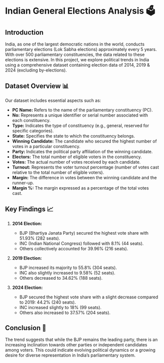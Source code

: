 # Indian General Elections Analysis 🗳️

## Introduction
India, as one of the largest democratic nations in the world, conducts parliamentary elections (Lok Sabha elections) approximately every 5 years. With over 500 parliamentary constituencies, the data related to these elections is extensive. In this project, we explore political trends in India using a comprehensive dataset containing election data of 2014, 2019 & 2024 (excluding by-elections).

## Dataset Overview 📊
Our dataset includes essential aspects such as:
- **PC Name:** Refers to the name of the parliamentary constituency (PC).
- **No:** Represents a unique identifier or serial number associated with each constituency.
- **Type:** Indicates the type of constituency (e.g., general, reserved for specific categories).
- **State:** Specifies the state to which the constituency belongs.
- **Winning Candidate:** The candidate who secured the highest number of votes in a particular constituency.
- **Party:** Indicates the political party affiliation of the winning candidate.
- **Electors:** The total number of eligible voters in the constituency.
- **Votes:** The actual number of votes received by each candidate.
- **Turnout:** Represents the voter turnout percentage (number of votes cast relative to the total number of eligible voters).
- **Margin:** The difference in votes between the winning candidate and the runner-up.
- **Margin %:** The margin expressed as a percentage of the total votes cast.

## Key Findings 📈
1. **2014 Election:**
   - BJP (Bhartiya Janata Party) secured the highest vote share with 51.93% (282 seats).
   - INC (Indian National Congress) followed with 8.1% (44 seats).
   - Others collectively accounted for 39.96% (216 seats).

2. **2019 Election:**
   - BJP increased its majority to 55.8% (304 seats).
   - INC also slightly increased to 9.58% (52 seats).
   - Others decreased to 34.62% (188 seats).

3. **2024 Election:**
   - BJP secured the highest vote share with a slight decrease compared to 2019: 44.2% (240 seats).
   - INC increased slightly to 18% (99 seats).
   - Others also increased to 37.57% (204 seats).

## Conclusion 🎯
The trend suggests that while the BJP remains the leading party, there is an increasing inclination towards other parties or independent candidates among voters. This could indicate evolving political dynamics or a growing desire for diverse representation in India’s parliamentary system.
